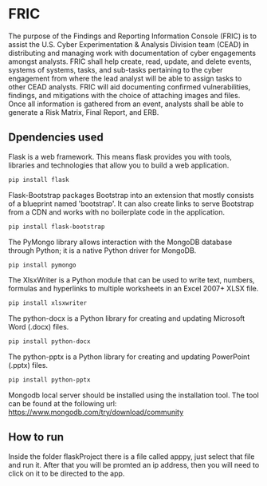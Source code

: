 # FRIC
The purpose of the Findings and Reporting Information Console (FRIC) is to assist the 
U.S. Cyber Experimentation & Analysis Division team (CEAD) in distributing and managing 
work with documentation of cyber engagements amongst analysts. FRIC shall help create, 
read, update, and delete events, systems of systems, tasks, and sub-tasks pertaining to 
the cyber engagement from where the lead analyst will be able to assign tasks to other 
CEAD analysts. FRIC will aid documenting confirmed vulnerabilities, findings, and 
mitigations with the choice of attaching images and files. Once all information is 
gathered from an event, analysts shall be able to generate a Risk Matrix, Final Report, 
and ERB.


## Dpendencies used

Flask is a web framework. This means flask provides you with tools, libraries and technologies that allow you to build a web application.
```bash
pip install flask 
```
Flask-Bootstrap packages Bootstrap into an extension that mostly consists of a blueprint named 'bootstrap'. It can also create links to serve Bootstrap from a CDN and works with no boilerplate code in the application.
```bash
pip install flask-bootstrap

```
The PyMongo library allows interaction with the MongoDB database through Python; it is a native Python driver for MongoDB.
```bash
pip install pymongo

```
The XlsxWriter is a Python module that can be used to write text, numbers, formulas and hyperlinks to multiple worksheets in an Excel 2007+ XLSX file.
```bash
pip install xlsxwriter 
```
The python-docx is a Python library for creating and updating Microsoft Word (.docx) files.
```bash
pip install python-docx 
```
The python-pptx is a Python library for creating and updating PowerPoint (.pptx) files.
```bash
pip install python-pptx
```
Mongodb local server should be installed using the installation tool. The tool can be found at the following url:
https://www.mongodb.com/try/download/community

## How to run
Inside the folder flaskProject there is a file called apppy, just select that file and run it. 
After that you will be promted an ip address, then you will need to click on it to be directed to the app.

